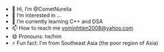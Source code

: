- 👋 Hi, I’m @CometNurella
- 👀 I’m interested in ...
- 🌱 I’m currently learning C++ and DSA
- 📫 How to reach me vominhtien2008@yahoo.com
- 😄 Pronouns: he/him
- ⚡ Fun fact: I'm from Southeast Asia (the poor region of Asia)

<!---
CometNurella/CometNurella is a ✨ special ✨ repository because its `README.md` (this file) appears on your GitHub profile.
You can click the Preview link to take a look at your changes.
--->
